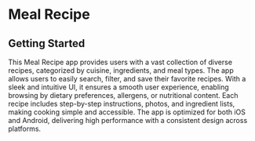 # Meal Recipe

## Getting Started

<p> This Meal Recipe app provides users with a vast collection of diverse recipes, categorized by cuisine, ingredients, and meal types. The app allows users to easily search, filter, and save their favorite recipes. With a sleek and intuitive UI, it ensures a smooth user experience, enabling browsing by dietary preferences, allergens, or nutritional content. Each recipe includes step-by-step instructions, photos, and ingredient lists, making cooking simple and accessible. The app is optimized for both iOS and Android, delivering high performance with a consistent design across platforms.</p>


